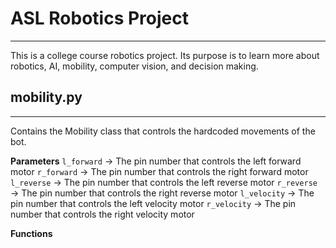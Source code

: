 # ASL Robotics Project

---

This is a college course robotics project. Its purpose is to learn more about robotics, AI, mobility, computer vision, and decision making.

## mobility.py

---

Contains the Mobility class that controls the hardcoded movements of the bot.

**Parameters**
`l_forward` &rarr; The pin number that controls the left forward motor
`r_forward` &rarr; The pin number that controls the right forward motor
`l_reverse` &rarr; The pin number that controls the left reverse motor
`r_reverse` &rarr; The pin number that controls the right reverse motor
`l_velocity` &rarr; The pin number that controls the left velocity motor
`r_velocity` &rarr; The pin number that controls the right velocity motor

**Functions**
